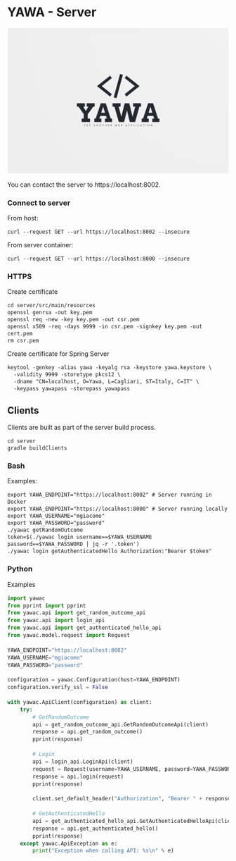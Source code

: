 # YAWA - Server

![YAWA Logo](resources/brand/yawa-logo.png)

You can contact the server to https://localhost:8002.

### Connect to server
From host:
```shell
curl --request GET --url https://localhost:8002 --insecure
```

From server container:
```shell
curl --request GET --url https://localhost:8000 --insecure
```

### HTTPS
Create certificate
```shell
cd server/src/main/resources
openssl genrsa -out key.pem
openssl req -new -key key.pem -out csr.pem
openssl x509 -req -days 9999 -in csr.pem -signkey key.pem -out cert.pem
rm csr.pem
```

Create certificate for Spring Server
```shell
keytool -genkey -alias yawa -keyalg rsa -keystore yawa.keystore \
  -validity 9999 -storetype pkcs12 \
  -dname "CN=localhost, O=Yawa, L=Cagliari, ST=Italy, C=IT" \
  -keypass yawapass -storepass yawapass
```

## Clients
Clients are built as part of the server build process.
```shell
cd server
gradle buildClients
```

### Bash
Examples:
```shell
export YAWA_ENDPOINT="https://localhost:8002" # Server running in Docker
export YAWA_ENDPOINT="https://localhost:8000" # Server running locally
export YAWA_USERNAME="mgiacomo"
export YAWA_PASSWORD="password"
./yawac getRandomOutcome
token=$(./yawac login username==$YAWA_USERNAME password==$YAWA_PASSWORD | jq -r '.token')
./yawac login getAuthenticatedHello Authorization:"Bearer $token"
```

### Python
Examples
```python
import yawac
from pprint import pprint
from yawac.api import get_random_outcome_api
from yawac.api import login_api
from yawac.api import get_authenticated_hello_api
from yawac.model.request import Request

YAWA_ENDPOINT="https://localhost:8002"
YAWA_USERNAME="mgiacomo"
YAWA_PASSWORD="password"

configuration = yawac.Configuration(host=YAWA_ENDPOINT)
configuration.verify_ssl = False

with yawac.ApiClient(configuration) as client:
    try:
        # GetRandomOutcome
        api = get_random_outcome_api.GetRandomOutcomeApi(client)
        response = api.get_random_outcome()
        pprint(response)

        # Login
        api = login_api.LoginApi(client)
        request = Request(username=YAWA_USERNAME, password=YAWA_PASSWORD)
        response = api.login(request)
        pprint(response)

        client.set_default_header("Authorization", "Bearer " + response["token"])

        # GetAuthenticatedHello
        api = get_authenticated_hello_api.GetAuthenticatedHelloApi(client)
        response = api.get_authenticated_hello()
        pprint(response)
    except yawac.ApiException as e:
        print("Exception when calling API: %s\n" % e)
```
